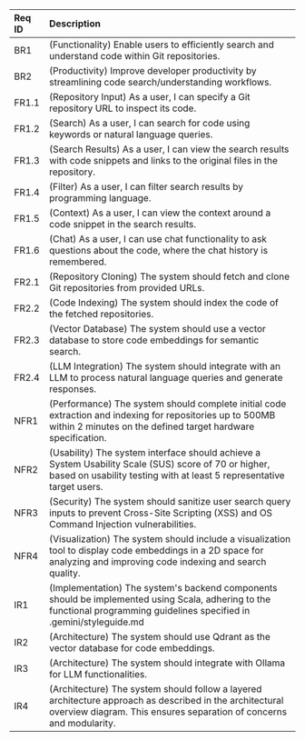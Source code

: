 | Req ID | Description                                                                                                                                                                     |
| :----- | :------------------------------------------------------------------------------------------------------------------------------------------------------------------------------ |
| BR1    | (Functionality) Enable users to efficiently search and understand code within Git repositories.                                                                                 |
| BR2    | (Productivity) Improve developer productivity by streamlining code search/understanding workflows.                                                                              |
| FR1.1  | (Repository Input) As a user, I can specify a Git repository URL to inspect its code.                                                                                           |
| FR1.2  | (Search) As a user, I can search for code using keywords or natural language queries.                                                                                           |
| FR1.3  | (Search Results) As a user, I can view the search results with code snippets and links to the original files in the repository.                                                 |
| FR1.4  | (Filter) As a user, I can filter search results by programming language.                                                                                                        |
| FR1.5  | (Context) As a user, I can view the context around a code snippet in the search results.                                                                                        |
| FR1.6  | (Chat) As a user, I can use chat functionality to ask questions about the code, where the chat history is remembered.                                                           |
| FR2.1  | (Repository Cloning) The system should fetch and clone Git repositories from provided URLs.                                                                                     |
| FR2.2  | (Code Indexing) The system should index the code of the fetched repositories.                                                                                                   |
| FR2.3  | (Vector Database) The system should use a vector database to store code embeddings for semantic search.                                                                         |
| FR2.4  | (LLM Integration) The system should integrate with an LLM to process natural language queries and generate responses.                                                           |
| NFR1   | (Performance) The system should complete initial code extraction and indexing for repositories up to 500MB within 2 minutes on the defined target hardware specification.       |
| NFR2   | (Usability) The system interface should achieve a System Usability Scale (SUS) score of 70 or higher, based on usability testing with at least 5 representative target users.   |
| NFR3   | (Security) The system should sanitize user search query inputs to prevent Cross-Site Scripting (XSS) and OS Command Injection vulnerabilities.                                  |
| NFR4   | (Visualization) The system should include a visualization tool to display code embeddings in a 2D space for analyzing and improving code indexing and search quality.           |
| IR1    | (Implementation) The system's backend components should be implemented using Scala, adhering to the functional programming guidelines specified in .gemini/styleguide.md        |
| IR2    | (Architecture) The system should use Qdrant as the vector database for code embeddings.                                                                                         |
| IR3    | (Architecture) The system should integrate with Ollama for LLM functionalities.                                                                                                 |
| IR4    | (Architecture) The system should follow a layered architecture approach as described in the architectural overview diagram. This ensures separation of concerns and modularity. |
